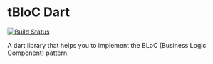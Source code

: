 # tBloC Dart

[![Build Status](https://travis-ci.com/tyrcord/tbloc_dart.svg?branch=master)](https://travis-ci.com/tyrcord/tbloc_dart)

A dart library that helps you to implement the BLoC (Business Logic Component) pattern.
